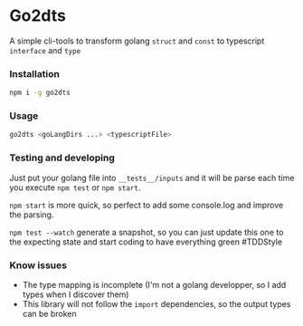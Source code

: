 # Go2dts

A simple cli-tools to transform golang `struct` and `const` to typescript `interface` and `type`

### Installation

```bash
npm i -g go2dts
```

### Usage

```bash
go2dts <goLangDirs ...> <typescriptFile>
```

### Testing and developing

Just put your golang file into `__tests__/inputs` and it will be parse each time you execute `npm test` or `npm start`.

`npm start` is more quick, so perfect to add some console.log and improve the parsing.

`npm test --watch` generate a snapshot, so you can just update this one to the expecting state and start coding to have everything green #TDDStyle

### Know issues

- The type mapping is incomplete (I'm not a golang developper, so I add types when I discover them)
- This library will not follow the `import` dependencies, so the output types can be broken
